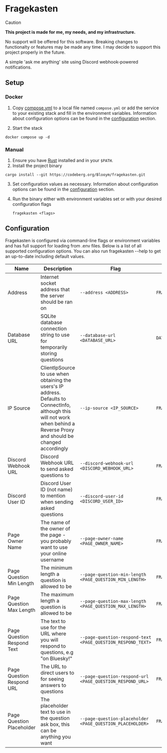 # Fragekasten

> [!CAUTION]  
> **This project is made for me, my needs, and my infrastructure.**
>
> No support will be offered for this software. Breaking changes to functionalty or features may be made any time. I may decide to support this project properly in the future.

A simple 'ask me anything' site using Discord webhook-powered notifications.

## Setup

### Docker

1. Copy [compose.yml](./compose.yml) to a local file named `compose.yml` or add the
   service to your existing stack and fill in the environment variables.
   Information about configuration options can be found in the
   [configuration](#configuration) section.

2. Start the stack

```
docker compose up -d
```

### Manual

1. Ensure you have [Rust](https://www.rust-lang.org/tools/install) installed and
   in your `$PATH`.
2. Install the project binary

```
cargo install --git https://codeberg.org/Blooym/fragekasten.git
```

3. Set configuration values as necessary.
   Information about configuration options can be found in the
   [configuration](#configuration) section.

4.  Run the binary either with environment variables set or with your desired configuration flags
    ```
    fragekasten <flags>
    ```

## Configuration

Fragekasten is configured via command-line flags or environment variables and has full support for loading from .env files. Below is a list of all supported configuration options. You can also run fragekasten --help to get an up-to-date including default values.

| Name                       | Description                                                                                                                                                                     | Flag                                                        | Env                                      | Default                                                |
| -------------------------- | ------------------------------------------------------------------------------------------------------------------------------------------------------------------------------- | ----------------------------------------------------------- | ---------------------------------------- | ------------------------------------------------------ |
| Address                    | Internet socket address that the server should be ran on                                                                                                                        | `--address <ADDRESS>`                                       | `FRAGEKASTEN_ADDRESS`                    | `127.0.0.1:6251`                                       |
| Database URL               | SQLite database connection string to use for temporarily storing questions                                                                                                      | `--database-url <DATABASE_URL>`                             | `DATABASE_URL`                           | `sqlite://logs.db?mode=rwc`                            |
| IP Source                  | ClientIpSource to use when obtaining the users's IP address. Defaults to ConnectInfo, although this will not work when behind a Reverse Proxy and should be changed accordingly | `--ip-source <IP_SOURCE>`                                   | `FRAGEKASTEN_IP_SOURCE`                  | `ConnectInfo`                                          |
| Discord Webhook URL        | Discord Webhook URL to send asked questions to                                                                                                                                  | `--discord-webhook-url <DISCORD_WEBHOOK_URL>`               | `FRAGEKASTEN_DISCORD_WEBHOOK_URL`        | -                                                      |
| Discord User ID            | Discord User ID (not name) to mention when sending asked questions                                                                                                              | `--discord-user-id <DISCORD_USER_ID>`                       | `FRAGEKASTEN_DISCORD_USERID`             | -                                                      |
| Page Owner Name            | The name of the owner of the page - you probably want to use your online username                                                                                               | `--page-owner-name <PAGE_OWNER_NAME>`                       | `FRAGEKASTEN_PAGE_OWNER_NAME`            | -                                                      |
| Page Question Min Length   | The minimum length a question is allowed to be                                                                                                                                  | `--page-question-min-length <PAGE_QUESTION_MIN_LENGTH>`     | `FRAGEKASTEN_PAGE_QUESTION_MIN_LENGTH`   | `15`                                                   |
| Page Question Max Length   | The maximum length a question is allowed to be                                                                                                                                  | `--page-question-max-length <PAGE_QUESTION_MAX_LENGTH>`     | `FRAGEKASTEN_PAGE_QUESTION_MAX_LENGTH`   | `300`                                                  |
| Page Question Respond Text | The text to use for the URL where you will respond to questions, e.g "on Bluesky!"                                                                                              | `--page-question-respond-text <PAGE_QUESTION_RESPOND_TEXT>` | `FRAGEKASTEN_PAGE_QUESTION_RESPOND_TEXT` | -                                                      |
| Page Question Respond URL  | The URL to direct users to for seeing answers to questions                                                                                                                      | `--page-question-respond-url <PAGE_QUESTION_RESPOND_URL>`   | `FRAGEKASTEN_PAGE_QUESTION_RESPOND_URL`  | -                                                      |
| Page Question Placeholder  | The placeholder text to use in the question ask box, this can be anything you want                                                                                              | `--page-question-placeholder <PAGE_QUESTION_PLACEHOLDER>`   | `FRAGEKASTEN_PAGE_QUESTION_PLACEHOLDER`  | `"Would you like to hold hands in the rain together?"` |